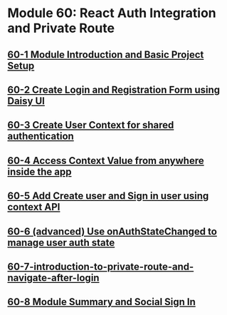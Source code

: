 # Module 60: React Auth Integration and Private Route

## [60-1 Module Introduction and Basic Project Setup](./my-app/60-1%20Module%20Introduction%20and%20Basic%20Project%20Setup/)

## [60-2 Create Login and Registration Form using Daisy UI](./my-app/60-2%20Create%20Login%20and%20Registration%20Form%20using%20Daisy%20UI/)

## [60-3 Create User Context for shared authentication](./my-app/60-3%20Create%20User%20Context%20for%20shared%20authentication/)

## [60-4 Access Context Value from anywhere inside the app](./my-app/60-4%20Access%20Context%20Value%20from%20anywhere%20inside%20the%20app/)

## [60-5 Add Create user and Sign in user using context API](./my-app/60-5%20Add%20Create%20user%20and%20Sign%20in%20user%20using%20context%20API/)

## [60-6 (advanced) Use onAuthStateChanged to manage user auth state](<./my-app/60-6%20(advanced)%20Use%20onAuthStateChanged%20to%20manage%20user%20auth%20state/>)

## [60-7-introduction-to-private-route-and-navigate-after-login](./my-app/60-7-introduction-to-private-route-and-navigate-after-login/)

## [60-8 Module Summary and Social Sign In](./my-app/60-8%20Module%20Summary%20and%20Social%20Sign%20In/)

